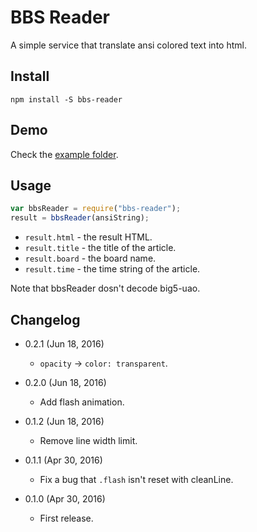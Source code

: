 BBS Reader
==========

A simple service that translate ansi colored text into html.

Install
-------

	npm install -S bbs-reader

Demo
----

Check the [example folder](https://github.com/eight04/bbs-reader/tree/master/example).

Usage
-----

```js
var bbsReader = require("bbs-reader");
result = bbsReader(ansiString);
```

* `result.html` - the result HTML.
* `result.title` - the title of the article.
* `result.board` - the board name.
* `result.time` - the time string of the article.

Note that bbsReader dosn't decode big5-uao.

Changelog
---------

* 0.2.1 (Jun 18, 2016)

	- `opacity` -> `color: transparent`.

* 0.2.0 (Jun 18, 2016)

	- Add flash animation.

* 0.1.2 (Jun 18, 2016)

	- Remove line width limit.

* 0.1.1 (Apr 30, 2016)

	- Fix a bug that `.flash` isn't reset with cleanLine.

* 0.1.0 (Apr 30, 2016)

	- First release.
